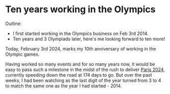 # Ten years working in the Olympics

Outline:

 - I first started working in the Olympics business on Feb 3rd 2014.
 - Ten years and 3 Olympiads later, here's me looking forward to ten more!

Today, February 3rd 2024, marks my 10th anniversary of working in the Olympic games.

Having worked so many events and for so many years now, it would be easy to pass such a milestone in the midst of the rush to deliver [Paris 2024](https://www.paris2024.org), currently speeding down the road at 174 days to go. But over the past weeks, I had been watching as the last digit of the year turned from 3 to 4 to match the same one as the year I had started - 2014. 

